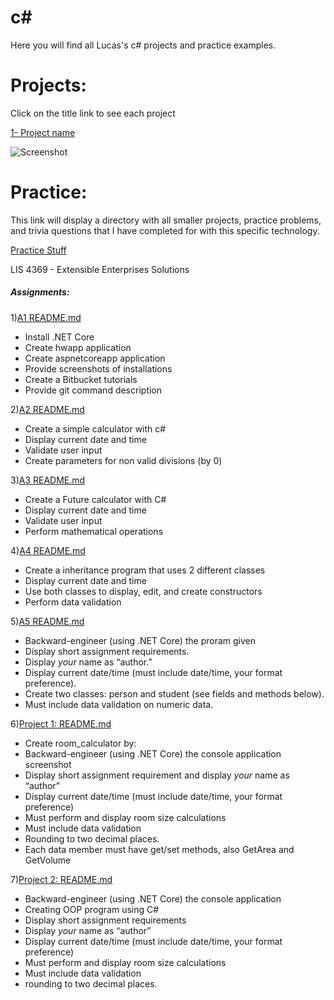 # c#
Here you will find all Lucas's c# projects and practice examples.

# Projects:

Click on the title link to see each project

[1- Project name](https://github.com/lgc13/c_sharp/tree/master/_project)

![Screenshot](_project/img/pic1.png)

# Practice:

This link will display a directory with all smaller projects, practice problems, and trivia questions that I have completed for with this specific technology.

[Practice Stuff](https://github.com/lgc13/c_sharp/tree/master/practice)

LIS 4369 - Extensible Enterprises Solutions

##### Assignments:

1)[A1 README.md](a1/README.md)

  * Install .NET Core
  * Create hwapp application
  * Create aspnetcoreapp application
  * Provide screenshots of installations
  * Create a Bitbucket tutorials
  * Provide git command description

2)[A2 README.md](a2/README.md)

  * Create a simple calculator with c#
  * Display current date and time
  * Validate user input
  * Create parameters for non valid divisions (by 0)

3)[A3 README.md](a3/README.md)

  * Create a Future calculator with C#
  * Display current date and time
  * Validate user input
  * Perform mathematical operations

4)[A4 README.md](a4/README.md)

  * Create a inheritance program that uses 2 different classes
  * Display current date and time
  * Use both classes to display, edit, and create constructors
  * Perform data validation

5)[A5 README.md](a5/README.md)

  * Backward-engineer (using .NET Core) the proram given
  * Display short assignment requirements.
  * Display *your* name as “author.”
  * Display current date/time (must include date/time, your format preference).
  * Create two classes: person and student (see fields and methods below).
  * Must include data validation on numeric data.

6)[Project 1: README.md](project1/README.md)

  * Create room_calculator by:
  * Backward-engineer (using .NET Core) the console application screenshot
  * Display short assignment requirement and display *your* name as “author”
  * Display current date/time (must include date/time, your format preference)
  * Must perform and display room size calculations
  * Must include data validation
  * Rounding to two decimal places.
  * Each data member must have get/set methods, also GetArea and GetVolume

7)[Project 2: README.md](project2/README.md)

  * Backward-engineer (using .NET Core) the console application
  * Creating OOP program using C#
  * Display short assignment requirements
  * Display *your* name as “author”
  * Display current date/time (must include date/time, your format preference)
  * Must perform and display room size calculations
  * Must include data validation
  * rounding to two decimal places.     
